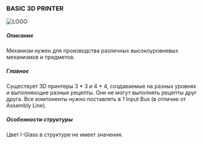 ### BASIC 3D PRINTER

![LOGO](https://cdn.discordapp.com/attachments/916393114166525974/939221716754894929/3DPrint.png)

##### Описание

Механизм нужен для производства различных высокоуровневых механизмов и предметов.

##### Главное

Существует 3D принтеры 3 * 3 и 4 * 4, создаваемые на разных уровнях и выполняющие разные рецепты. Они не могут выполнять рецепты друг друга.
Все компоненты нужно поставлять в 1 Input Bus (в отличие от Assembly Line).

##### Особенности структуры

Цвет I-Glass в структуре не имеет значения.
